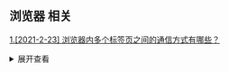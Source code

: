 ## 浏览器 相关

[1.[2021-2-23] 浏览器内多个标签页之间的通信方式有哪些？](https://github.com/HJY-xh/plantTrees/issues/9)

<details>
<summary>展开查看</summary>
<pre><code>
方式一：postMessage（可跨域）
方式二：localStorage
方式三：WebSocket （可跨域）
方式四：BroadcastChannel （IE不支持）
方式五：Cookies
方式六：Server-Sent Events
.
.
.
</code>
</pre>
</details>
